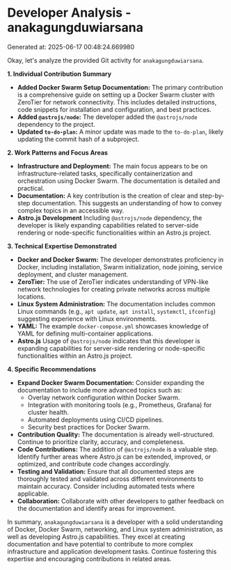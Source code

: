 # Developer Analysis - anakagungduwiarsana
Generated at: 2025-06-17 00:48:24.669980

Okay, let's analyze the provided Git activity for `anakagungduwiarsana`.

**1. Individual Contribution Summary**

*   **Added Docker Swarm Setup Documentation:** The primary contribution is a comprehensive guide on setting up a Docker Swarm cluster with ZeroTier for network connectivity. This includes detailed instructions, code snippets for installation and configuration, and best practices.
*   **Added `@astrojs/node`:**  The developer added the `@astrojs/node` dependency to the project.
*   **Updated `to-do-plan`:** A minor update was made to the `to-do-plan`, likely updating the commit hash of a subproject.

**2. Work Patterns and Focus Areas**

*   **Infrastructure and Deployment:** The main focus appears to be on infrastructure-related tasks, specifically containerization and orchestration using Docker Swarm. The documentation is detailed and practical.
*   **Documentation:** A key contribution is the creation of clear and step-by-step documentation. This suggests an understanding of how to convey complex topics in an accessible way.
*   **Astro.js Development** Including  `@astrojs/node` dependency, the developer is likely expanding capabilities related to server-side rendering or node-specific functionalities within an Astro.js project.

**3. Technical Expertise Demonstrated**

*   **Docker and Docker Swarm:** The developer demonstrates proficiency in Docker, including installation, Swarm initialization, node joining, service deployment, and cluster management.
*   **ZeroTier:** The use of ZeroTier indicates understanding of VPN-like network technologies for creating private networks across multiple locations.
*   **Linux System Administration:** The documentation includes common Linux commands (e.g., `apt update`, `apt install`, `systemctl`, `ifconfig`) suggesting experience with Linux environments.
*   **YAML:** The example `docker-compose.yml` showcases knowledge of YAML for defining multi-container applications.
*   **Astro.js** Usage of `@astrojs/node` indicates that this developer is expanding capabilities for server-side rendering or node-specific functionalities within an Astro.js project.

**4. Specific Recommendations**

*   **Expand Docker Swarm Documentation:** Consider expanding the documentation to include more advanced topics such as:
    *   Overlay network configuration within Docker Swarm.
    *   Integration with monitoring tools (e.g., Prometheus, Grafana) for cluster health.
    *   Automated deployments using CI/CD pipelines.
    *   Security best practices for Docker Swarm.
*   **Contribution Quality:** The documentation is already well-structured. Continue to prioritize clarity, accuracy, and completeness.
*   **Code Contributions:** The addition of `@astrojs/node` is a valuable step. Identify further areas where Astro.js can be extended, improved, or optimized, and contribute code changes accordingly.
*   **Testing and Validation:**  Ensure that all documented steps are thoroughly tested and validated across different environments to maintain accuracy. Consider including automated tests where applicable.
*   **Collaboration:** Collaborate with other developers to gather feedback on the documentation and identify areas for improvement.

In summary, `anakagungduwiarsana` is a developer with a solid understanding of Docker, Docker Swarm, networking, and Linux system administration, as well as developing Astro.js capabilities. They excel at creating documentation and have potential to contribute to more complex infrastructure and application development tasks. Continue fostering this expertise and encouraging contributions in related areas.
